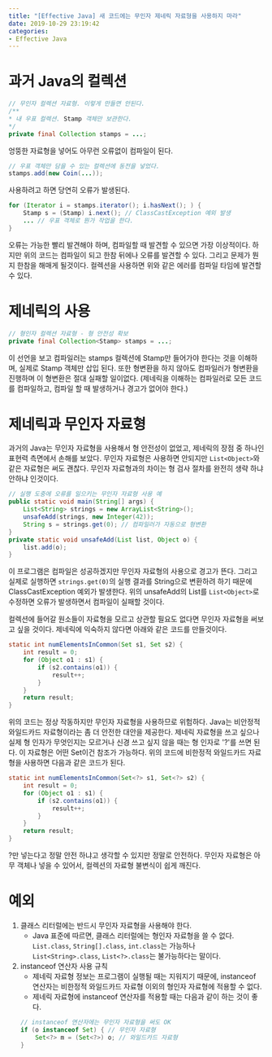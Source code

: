 ```yaml
---
title: "[Effective Java] 새 코드에는 무인자 제네릭 자료형을 사용하지 마라"
date: 2019-10-29 23:19:42
categories:
- Effective Java
---
```


# 과거 Java의 컬렉션
```java
// 무인자 컬렉션 자료형. 이렇게 만들면 안된다.
/**
* 내 우표 컬렉션. Stamp 객체만 보관한다.
*/
private final Collection stamps = ...;
```

엉뚱한 자료형을 넣어도 아무런 오류없이 컴파일이 된다.

```java
// 우표 객체만 담을 수 있는 컬렉션에 동전을 넣었다.
stamps.add(new Coin(...));
```

사용하려고 하면 당연히 오류가 발생된다.

```java
for (Iterator i = stamps.iterator(); i.hasNext(); ) {
    Stamp s = (Stamp) i.next(); // ClassCastException 예외 발생
    ... // 우표 객체로 뭔가 작업을 한다.
}
```

오류는 가능한 빨리 발견해야 하며, 컴파일할 때 발견할 수 있으면 가장 이상적이다. 하지만 위의 코드는 컴파일이 되고 한참 뒤에나 오류를 발견할 수 있다. 그리고 문제가 뭔지 한참을 해매게 될것이다.
컬렉션을 사용하면 위와 같은 에러를 컴파일 타임에 발견할 수 있다.

# 제네릭의 사용

```java
// 형인자 컬렉션 자료형 - 형 안전성 확보
private final Collection<Stamp> stamps = ...;
```

이 선언을 보고 컴파일러는 stamps 컬렉션에 Stamp만 들어가야 한다는 것을 이해하며, 실제로 Stamp 객체만 삽입 된다. 또한 형변환을 하지 않아도 컴파일러가 형변환을 진행하며 이 형변환은 절대 실패할 일이없다. (제네릭을 이해하는 컴파일러로 모든 코드를 컴파일하고, 컴파일 할 때 발생하거나 경고가 없어야 한다.)

# 제네릭과 무인자 자료형
과거의 Java는 무인자 자료형을 사용해서 형 안전성이 없었고, 제네릭의 장점 중 하나인 표현력 측면에서 손해를 보았다. 무인자 자료형은 사용하면 안되지만 ```List<Object>```와 같은 자료형은 써도 괜찮다. 무인자 자료형과의 차이는 형 검사 절차를 완전히 생략 하냐 안하냐 인것이다.

```java
// 실행 도중에 오류를 일으키는 무인자 자료형 사용 예
public static void main(String[] args) {
    List<String> strings = new ArrayList<String>();
    unsafeAdd(strings, new Integer(42));
    String s = strings.get(0); // 컴파일러가 자동으로 형변환
}
private static void unsafeAdd(List list, Object o) {
    list.add(o);
}
```

이 프로그램은 컴파일은 성공하겠지만 무인자 자료형의 사용으로 경고가 뜬다. 그리고 실제로 실행하면 ```strings.get(0)```의 실행 결과를 String으로 변환하려 하기 때문에 ClassCastException 예외가 발생한다. 위의 unsafeAdd의 List를 ```List<Object>```로 수정하면 오류가 발생하면서 컴파일이 실패할 것이다.

컬렉션에 들어갈 원소들이 자료형을 모르고 상관할 필요도 없다면 무인자 자료형을 써보고 싶을 것이다. 제네릭에 익숙하지 않다면 아래와 같은 코드를 만들것이다.

```java
static int numElementsInCommon(Set s1, Set s2) {
    int result = 0;
    for (Object o1 : s1) {
        if (s2.contains(o1)) {
            result++;
        }
    }
    return result;
}
```

위의 코드는 정상 작동하지만 무인자 자료형을 사용하므로 위험하다.
Java는 비안정적 와일드카드 자료형이라는 좀 더 안전한 대안을 제공한다. 제네릭 자료형을 쓰고 싶으나 실제 형 인자가 무엇인지는 모르거나 신경 쓰고 싶지 않을 때는 형 인자로 '?'를 쓰면 된다. 이 자료형은 어떤 Set이건 참조가 가능하다. 위의 코드에 비한정적 와일드카드 자료형을 사용하면 다음과 같은 코드가 된다.

```java
static int numElementsInCommon(Set<?> s1, Set<?> s2) {
    int result = 0;
    for (Object o1 : s1) {
        if (s2.contains(o1)) {
            result++;
        }
    }
    return result;
}
```

?만 넣는다고 정말 안전 하냐고 생각할 수 있지만 정말로 안전하다. 무인자 자료형은 아무 객체나 넣을 수 있어서, 컬렉션의 자료형 불변식이 쉽게 깨진다.

# 예외
1. 클래스 리터럴에는 반드시 무인자 자료형을 사용해야 한다.
    * Java 표준에 따르면, 클래스 리터럴에는 형인자 자료형을 쓸 수 없다. `List.class`, `String[].class`, `int.class`는 가능하나 `List<String>.class`, `List<?>.class`는 불가능하다는 말이다.
2. instanceof 연산자 사용 규칙
    * 제네릭 자료형 정보는 프로그램이 실행될 때는 지워지기 때문에, instanceof 연산자는 비한정적 와일드카드 자료형 이외의 형인자 자료형에 적용할 수 없다.
    * 제네릭 자료형에 instanceof 연산자를 적용할 때는 다음과 같이 하는 것이 좋다.
    ```java
    // instanceof 연산자에는 무인자 자료형을 써도 OK
    if (o instanceof Set) { // 무인자 자료형
        Set<?> m = (Set<?>) o; // 와일드카드 자료형
    }
    ```
